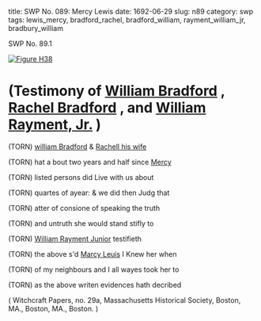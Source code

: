 title: SWP No. 089: Mercy Lewis
date: 1692-06-29
slug: n89
category: swp
tags: lewis_mercy, bradford_rachel, bradford_william, rayment_william_jr, bradbury_william




<div markdown class="doc" id="n89.1">

<div class="doc_id">SWP No. 89.1</div>



<span markdown class="figure">[![Figure H38](archives/MassHist/gifs/H38.gif)](archives/MassHist/large/H38.jpg)</span>


# (Testimony of [William Bradford](/tag/bradbury_william.html) , [Rachel Bradford](/tag/bradford_rachel.html) , and [William Rayment, Jr.](/tag/rayment_william_jr.html) )

(TORN) [william Bradford](/tag/bradford_william.html) & [Rachell his wife](/tag/bradford_rachel.html)

(TORN) hat a bout two years and half since [Mercy](/tag/lewis_mercy.html)

(TORN) listed persons did Live with us about 

(TORN) quartes of ayear: & we did then Judg that 

(TORN) atter of consione of speaking the truth 

(TORN) and untruth she would stand stifly to 

(TORN) [William Rayment Junior](/tag/rayment_william_jr.html) testifieth

(TORN) the above s'd [Marcy Leuis](/tag/lewis_mercy.html) I Knew her when

(TORN) of my neighbours and I all wayes took her to 

(TORN) as the above writen evidences hath decribed 

( Witchcraft Papers, no. 29a, Massachusetts Historical Society, Boston, MA., Boston, MA., Boston. )


</div>

